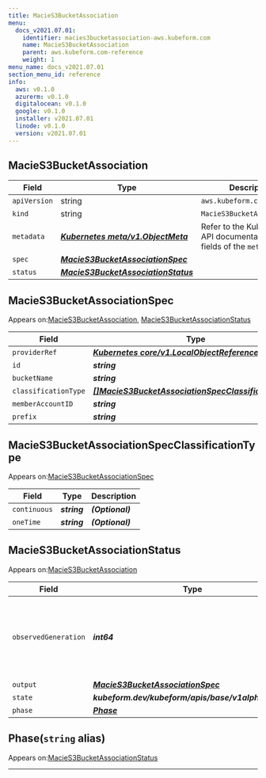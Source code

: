 ```yaml
---
title: MacieS3BucketAssociation
menu:
  docs_v2021.07.01:
    identifier: macies3bucketassociation-aws.kubeform.com
    name: MacieS3BucketAssociation
    parent: aws.kubeform.com-reference
    weight: 1
menu_name: docs_v2021.07.01
section_menu_id: reference
info:
  aws: v0.1.0
  azurerm: v0.1.0
  digitalocean: v0.1.0
  google: v0.1.0
  installer: v2021.07.01
  linode: v0.1.0
  version: v2021.07.01
---
```


## MacieS3BucketAssociation
| Field | Type | Description |
| ------ | ----- | ----------- |
| `apiVersion` | string | `aws.kubeform.com/v1alpha1` |
|    `kind` | string | `MacieS3BucketAssociation` |
| `metadata` | ***[Kubernetes meta/v1.ObjectMeta](https://v1-18.docs.kubernetes.io/docs/reference/generated/kubernetes-api/v1.18/#objectmeta-v1-meta)***|Refer to the Kubernetes API documentation for the fields of the `metadata` field.|
| `spec` | ***[MacieS3BucketAssociationSpec](#macies3bucketassociationspec)***||
| `status` | ***[MacieS3BucketAssociationStatus](#macies3bucketassociationstatus)***||
## MacieS3BucketAssociationSpec

Appears on:[MacieS3BucketAssociation](#macies3bucketassociation), [MacieS3BucketAssociationStatus](#macies3bucketassociationstatus)

| Field | Type | Description |
| ------ | ----- | ----------- |
| `providerRef` | ***[Kubernetes core/v1.LocalObjectReference](https://v1-18.docs.kubernetes.io/docs/reference/generated/kubernetes-api/v1.18/#localobjectreference-v1-core)***||
| `id` | ***string***||
| `bucketName` | ***string***||
| `classificationType` | ***[[]MacieS3BucketAssociationSpecClassificationType](#macies3bucketassociationspecclassificationtype)***| ***(Optional)*** |
| `memberAccountID` | ***string***| ***(Optional)*** |
| `prefix` | ***string***| ***(Optional)*** |
## MacieS3BucketAssociationSpecClassificationType

Appears on:[MacieS3BucketAssociationSpec](#macies3bucketassociationspec)

| Field | Type | Description |
| ------ | ----- | ----------- |
| `continuous` | ***string***| ***(Optional)*** |
| `oneTime` | ***string***| ***(Optional)*** |
## MacieS3BucketAssociationStatus

Appears on:[MacieS3BucketAssociation](#macies3bucketassociation)

| Field | Type | Description |
| ------ | ----- | ----------- |
| `observedGeneration` | ***int64***| ***(Optional)*** Resource generation, which is updated on mutation by the API Server.|
| `output` | ***[MacieS3BucketAssociationSpec](#macies3bucketassociationspec)***| ***(Optional)*** |
| `state` | ***kubeform.dev/kubeform/apis/base/v1alpha1.State***| ***(Optional)*** |
| `phase` | ***[Phase](#phase)***| ***(Optional)*** |
## Phase(`string` alias)

Appears on:[MacieS3BucketAssociationStatus](#macies3bucketassociationstatus)

---
